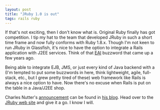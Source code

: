 ```yaml
---
layout: post
title: "JRuby 1.0 is out"
tags: rails ruby
---
```

If that's not exciting, then I don't know what is. Original Ruby finally has got competition. I tip my hat to the team that developed JRuby in such a short time frame and now fully conforms with Ruby 1.8.x. Though I'm not keen to run JRuby in Glassfish, it's nice to have the option to integrate a Rails application with J2EE services. Think of that <a href="http://en.wikipedia.org/wiki/Enterprise_application_integration">EAI</a> buzzword that came up a few years ago. 

Being able to integrate EJB, JMS, or just every kind of Java backend with a (I'm tempted to put some buzzwords in here, think lightweight, agile, full-stack, etc., but I grew pretty tired of these) web framework like Rails is always a nice option to have. Now there's no excuse when Rails is put on the table in a Java/J2EE shop.

Charles Nutter's <a href="http://headius.blogspot.com/2007/06/jruby-10-released.html">announcement</a> can be found in <a href="http://headius.blogspot.com/">his blog</a>. Head over to the <a href="http://jruby.codehaus.org/">JRuby web site</a> and give it a go. I know I will.
